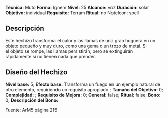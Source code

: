 
**Técnica:** Muto
**Forma:** Ignem
**Nivel:** 25
**Alcance:** voz 
**Duración:** solar  
**Objetivo:** individual
**Requisito:** Terram
**Ritual:** no
NoteIcon: spell




## Descripción 
<p>Este hechizo transforma el calor y las llamas de una gran hoguera en un objeto pequeño y muy duro, como una gema o un trozo de metal. Si el objeto se rompe, las llamas persistirán, pero se extinguirán rápidamente si no tienen nada que prender.</p>

## Diseño del Hechizo 

**Nivel base:** 5; **Efecto base:** Transforma un fuego en un ejemplo natural de otro elemento, requiriendo un requisito apropiado.;  **Tamaño del **Objetivo:**** 0; **Complejidad:** ; **Requisito de Mejora:** 0; **General:** false; **Ritual:** false; **Bono:** 0; **Descripción del** **Bono:** 

Fuente: ArM5 página 215